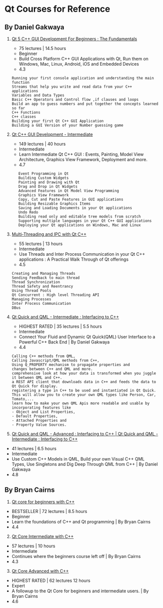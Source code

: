 # Qt Courses for Reference

## By Daniel Gakwaya



 



1. [Qt 5 C++ GUI Development For Beginners : The Fundamentals](https://www.udemy.com/course/qt-c-gui-tutorial-for-complete-beginners/)
   - 75 lectures | 14.5 hours
   - Beginner
   - Build Cross Platform C++ GUI Applications with Qt, Run them on Windows, Mac, Linux, Android, iOS and Embedded Devices 
   - 4.3 
    ```
    Running your first console application and understanding the main function
    Streams that help you write and read data from your C++ applications
    Variables and Data Types
    Basic C++ Operators and Control flow ,if clauses and loops
    Build an app to guess numbers and put together the concepts learned so far
    C++ Functions
    C++ classes
    Building your first Qt C++ GUI Application
    Building a GUI Version of your Number guessing game
    ```
  
2. [Qt C++ GUI Development - Intermediate](https://www.udemy.com/course/qt-c-gui-development-intermediate/)
   - 149 lectures | 40 hours
   - Intermediate
   - Learn Intermediate Qt C++ GUI : Events, Painting, Model View Architecture, Graphics View Framework, Deployment and more.
   - 4.7 
   ```
      Event Programming in Qt
      Building Custom Widgets
      Painting and Drawing with Qt
      Drag and Drop in Qt Widgets
      Advanced Features in Qt Model View Programming
      Graphics View Framework
      Copy, Cut and Paste Features in GUI applications
      Building Resizable Graphics Items
      Saving and Loading Documents in your Qt applications
      Undo Redo
      Building read only and editable tree models from scratch
      Supporting multiple languages in your Qt C++ GUI applications
      Deploying your Qt applications on Windows, Mac and Linux 
   ```
   
3. [Multi-Threading and IPC with Qt C++](https://www.udemy.com/course/multi-threading-and-ipc-with-qt-c-plus-plus/)
   - 55 lectures | 13 hours
   - Intermediate
   - Use Threads and Inter Process Communication in your Qt C++ applications : A Practical Walk Through of Qt offerings
   - 4.5 
   ```
   Creating and Managing Threads
   Sending Feedback to main thread
   Thread Synchronization
   Thread Safety and Reentrancy
   Using Thread Pools
   Qt Concurrent : High level Threading API
   Managing Processes
   Inter Process Communication
   DBus
   ```

4. [Qt Quick and QML - Intermediate : Interfacing to C++](https://www.udemy.com/interfacing-qt-quick-qml-to-cpp-intermediate/)
   - HIGHEST RATED | 35 lectures | 5.5 hours
   - Intermediate
   - Connect Your Fluid and Dynamic Qt Quick(QML) User Interface to a Powerful C++ Back End | By Daniel Gakwaya
   - 4.4
   ```
   Calling C++ methods from QML,
   Calling Javascript/QML methods from C++, 
   Using Q_PROPERTY mechanism to propagate properties and 
   changes between C++ and QML and more.
   comprehensive look at how your data is transformed when you juggle it between QML and C++. 
   a REST API client that downloads data in C++ and feeds the data to Qt Quick for display. 
   registering a type in C++ to be used and instantiated in Qt Quick. 
   This will allow you to create your own QML types like Person, Car, Tomato,... 
   learn how to make your own QML Apis more readable and usable by incorporating features like 
   - Object and List Properties,
   - Default Properties, 
   - Attached Properties and 
   - Property Value Sources.
   ```

5. [Qt Quick and QML - Advanced : Interfacing to C++ | Qt Quick and QML - Intermediate : Interfacing to C++](https://www.udemy.com/interfacing-qt-quick-qml-to-cpp-advanced/)
  - 41 lectures | 6.5 hours 
  - Intermediate
  - Use Custom C++ Models in QML, Build your own Visual C++ QML Types, Use Singletons and Dig Deep Through QML from C++ | By Daniel Gakwaya
  - 4.8

## By Bryan Cairns
1. [Qt core for beginners with C++](https://www.udemy.com/qt-core-for-beginners/)
  - BESTSELLER | 72 lectures | 8.5 hours
  - Beginner
  - Learn the foundations of C++ and Qt programming | By Bryan Cairns
  - 4.4

2. [Qt Core Intermediate with C++](https://www.udemy.com/qt-core-intermediate/)
  - 57 lectures | 10 hours 
  - Intermediate
  - Continues where the beginners course left off | By Bryan Cairns
  - 4.3

3. [Qt Core Advanced with C++](https://www.udemy.com/qt-core-advanced/)
  - HIGHEST RATED | 62 lectures 12 hours
  - Expert
  - A followup to the Qt Core for beginners and intermediate users. | By Bryan Cairns
  - 4.6
